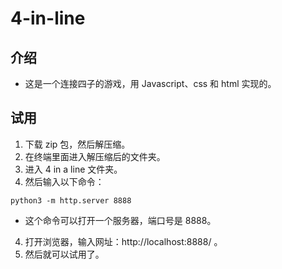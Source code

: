 # 4-in-line

## 介绍

- 这是一个连接四子的游戏，用 Javascript、css 和 html 实现的。

## 试用

1. 下载 zip 包，然后解压缩。
2. 在终端里面进入解压缩后的文件夹。
3. 进入 4 in a line 文件夹。
4. 然后输入以下命令：

```shell
python3 -m http.server 8888
```
- 这个命令可以打开一个服务器，端口号是 8888。

4. 打开浏览器，输入网址：http://localhost:8888/ 。
5. 然后就可以试用了。
